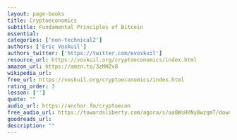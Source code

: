 ```yaml
---
layout: page-books
title: Cryptoeconomics
subtitle: Fundamental Principles of Bitcoin
essential: 
categories: ['non-technical2']
authors: ['Eric Voskuil']
authors_twitter: ['https://twitter.com/evoskuil']
resource_url: https://voskuil.org/cryptoeconomics/index.html
amazon_url: https://amzn.to/3zMHZv8
wikipedia_url: 
free_url: https://voskuil.org/cryptoeconomics/index.html
rating_order: 3
lesson: ['']
quote: ""
audio_url: https://anchor.fm/cryptoecon
free_audio_url: https://towardsliberty.com/agora/s/aa8WsHYNyBwzqmT/download/Eric%20Voskuil%20-%20Cryptoeconomics_Fundamental%20Principles%20of%20Bitcoin.mp3
goodreads_url: 
description: ""
---
```

